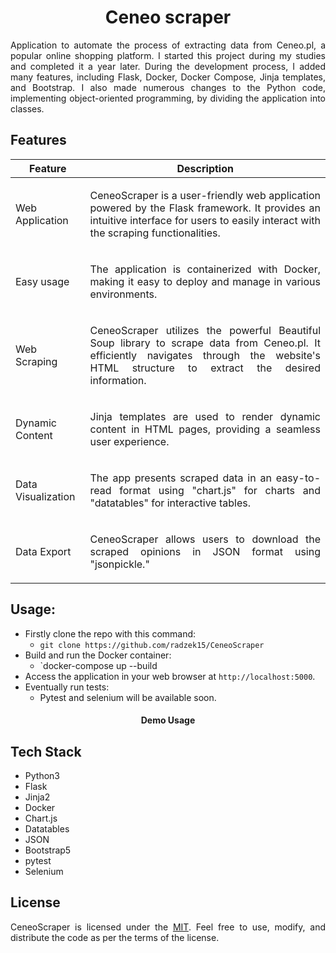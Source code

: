 <div align="center">
  <a href="https://github.com/radzek15/CeneoScraper"></a>
  <h1 align="center">Ceneo scraper</h1>
  <p align="justify">Application to automate the process of extracting data from Ceneo.pl, a popular online shopping platform. I started this project during my studies and completed it a year later. During the development process, I added many features, including Flask, Docker, Docker Compose, Jinja templates, and Bootstrap. I also made numerous changes to the Python code, implementing object-oriented programming, by dividing the application into classes.</p>
</div>

## Features

| Feature            | Description                                                                                                                                                                                                     |
|--------------------|-----------------------------------------------------------------------------------------------------------------------------------------------------------------------------------------------------------------|
| Web Application    | <p align="justify">CeneoScraper is a user-friendly web application powered by the Flask framework. It provides an intuitive interface for users to easily interact with the scraping functionalities.</p>       |
| Easy usage         | <p align="justify">The application is containerized with Docker, making it easy to deploy and manage in various environments.</p>                                                                               |
| Web Scraping       | <p align="justify">CeneoScraper utilizes the powerful Beautiful Soup library to scrape data from Ceneo.pl. It efficiently navigates through the website's HTML structure to extract the desired information.</p> |
| Dynamic Content    | <p align="justify">Jinja templates are used to render dynamic content in HTML pages, providing a seamless user experience.</p>                                                                                  |
| Data Visualization | <p align="justify">The app presents scraped data in an easy-to-read format using "chart.js" for charts and "datatables" for interactive tables.</p>                                                             |
| Data Export        | <p align="justify">CeneoScraper allows users to download the scraped opinions in JSON format using "jsonpickle."</p>                                                                                                                                                                                         |

## Usage:

<div align="justify">

 * Firstly clone the repo with this command:
    * `git clone https://github.com/radzek15/CeneoScraper`
 * Build and run the Docker container:
   * `docker-compose up --build
 * Access the application in your web browser at `http://localhost:5000`. 
 * Eventually run tests:
   * Pytest and selenium will be available soon.
<h4 align=center>Demo Usage<h4>

## Tech Stack
   * Python3
   * Flask
   * Jinja2
   * Docker
   * Chart.js
   * Datatables
   * JSON
   * Bootstrap5
   * pytest
   * Selenium

## License
CeneoScraper is licensed under the [MIT](https://github.com/radzek15/CeneoScraper/blob/master/LICENSE). Feel free to use, modify, and distribute the code as per the terms of the license.

</div>